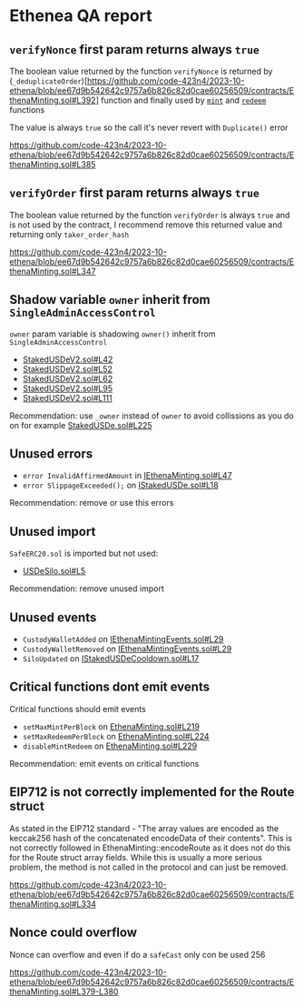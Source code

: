 # Ethenea QA report

## `verifyNonce` first param returns always `true`

The boolean value returned by the function `verifyNonce` is returned by (`_deduplicateOrder`)[https://github.com/code-423n4/2023-10-ethena/blob/ee67d9b542642c9757a6b826c82d0cae60256509/contracts/EthenaMinting.sol#L392] function and finally used by [`mint`](https://github.com/code-423n4/2023-10-ethena/blob/ee67d9b542642c9757a6b826c82d0cae60256509/contracts/EthenaMinting.sol#L172) and [`redeem`](https://github.com/code-423n4/2023-10-ethena/blob/ee67d9b542642c9757a6b826c82d0cae60256509/contracts/EthenaMinting.sol#L203) functions

The value is always `true` so the call it's never revert with `Duplicate()` error

https://github.com/code-423n4/2023-10-ethena/blob/ee67d9b542642c9757a6b826c82d0cae60256509/contracts/EthenaMinting.sol#L385

## `verifyOrder` first param returns always `true`

The boolean value returned by the function `verifyOrder` is always `true` and is not used by the contract, I recommend remove this returned value and returning only `taker_order_hash`

https://github.com/code-423n4/2023-10-ethena/blob/ee67d9b542642c9757a6b826c82d0cae60256509/contracts/EthenaMinting.sol#L347

## Shadow variable `owner` inherit from `SingleAdminAccessControl`

`owner` param variable is shadowing `owner()` inherit from `SingleAdminAccessControl`

- [StakedUSDeV2.sol#L42](https://github.com/code-423n4/2023-10-ethena/blob/ee67d9b542642c9757a6b826c82d0cae60256509/contracts/StakedUSDeV2.sol#L42)
- [StakedUSDeV2.sol#L52](https://github.com/code-423n4/2023-10-ethena/blob/ee67d9b542642c9757a6b826c82d0cae60256509/contracts/StakedUSDeV2.sol#L52)
- [StakedUSDeV2.sol#L62](https://github.com/code-423n4/2023-10-ethena/blob/ee67d9b542642c9757a6b826c82d0cae60256509/contracts/StakedUSDeV2.sol#L62)
- [StakedUSDeV2.sol#L95](https://github.com/code-423n4/2023-10-ethena/blob/ee67d9b542642c9757a6b826c82d0cae60256509/contracts/StakedUSDeV2.sol#L95)
- [StakedUSDeV2.sol#L111](https://github.com/code-423n4/2023-10-ethena/blob/ee67d9b542642c9757a6b826c82d0cae60256509/contracts/StakedUSDeV2.sol#L111)

Recommendation: use `_owner` instead of `owner` to avoid collissions as you do on for example [StakedUSDe.sol#L225](https://github.com/code-423n4/2023-10-ethena/blob/ee67d9b542642c9757a6b826c82d0cae60256509/contracts/StakedUSDe.sol#L225)

## Unused errors

- `error InvalidAffirmedAmount` in [IEthenaMinting.sol#L47](https://github.com/code-423n4/2023-10-ethena/blob/ee67d9b542642c9757a6b826c82d0cae60256509/contracts/interfaces/IEthenaMinting.sol#L47)
- `error SlippageExceeded();` on [IStakedUSDe.sol#L18](https://github.com/code-423n4/2023-10-ethena/blob/ee67d9b542642c9757a6b826c82d0cae60256509/contracts/interfaces/IStakedUSDe.sol#L18)

Recommendation: remove or use this errors

## Unused import
`SafeERC20.sol` is imported but not used:
- [USDeSilo.sol#L5](https://github.com/code-423n4/2023-10-ethena/blob/ee67d9b542642c9757a6b826c82d0cae60256509/contracts/USDeSilo.sol#L5)

Recommendation: remove unused import

## Unused events

- `CustodyWalletAdded` on [IEthenaMintingEvents.sol#L29](https://github.com/code-423n4/2023-10-ethena/blob/ee67d9b542642c9757a6b826c82d0cae60256509/contracts/interfaces/IEthenaMintingEvents.sol#L29)
- `CustodyWalletRemoved` on [IEthenaMintingEvents.sol#L29](https://github.com/code-423n4/2023-10-ethena/blob/ee67d9b542642c9757a6b826c82d0cae60256509/contracts/interfaces/IEthenaMintingEvents.sol#L32)
- `SiloUpdated` on [IStakedUSDeCooldown.sol#L17](https://github.com/code-423n4/2023-10-ethena/blob/ee67d9b542642c9757a6b826c82d0cae60256509/contracts/interfaces/IStakedUSDeCooldown.sol#L17)


## Critical functions dont emit events
Critical functions should emit events

- `setMaxMintPerBlock` on [EthenaMinting.sol#L219](https://github.com/code-423n4/2023-10-ethena/blob/ee67d9b542642c9757a6b826c82d0cae60256509/contracts/EthenaMinting.sol#L219)
- `setMaxRedeemPerBlock` on [EthenaMinting.sol#L224](https://github.com/code-423n4/2023-10-ethena/blob/ee67d9b542642c9757a6b826c82d0cae60256509/contracts/EthenaMinting.sol#L224)
- `disableMintRedeem` on [EthenaMinting.sol#L229](https://github.com/code-423n4/2023-10-ethena/blob/ee67d9b542642c9757a6b826c82d0cae60256509/contracts/EthenaMinting.sol#L229)

Recommendation: emit events on critical functions

## EIP712 is not correctly implemented for the Route struct

As stated in the EIP712 standard - "The array values are encoded as the keccak256 hash of the concatenated encodeData of their contents". This is not correctly followed in EthenaMinting::encodeRoute as it does not do this for the Route struct array fields. While this is usually a more serious problem, the method is not called in the protocol and can just be removed.

https://github.com/code-423n4/2023-10-ethena/blob/ee67d9b542642c9757a6b826c82d0cae60256509/contracts/EthenaMinting.sol#L334

## Nonce could overflow

Nonce can overflow and even if do a `safeCast` only con be used 256

https://github.com/code-423n4/2023-10-ethena/blob/ee67d9b542642c9757a6b826c82d0cae60256509/contracts/EthenaMinting.sol#L379-L380